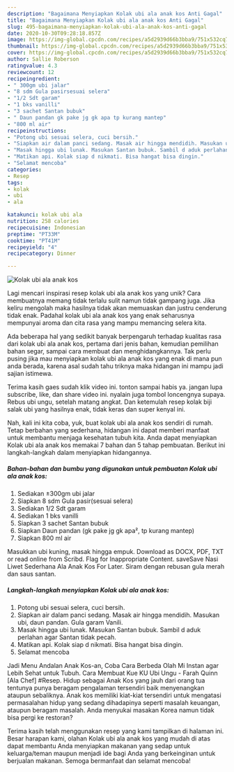 ```yaml
---
description: "Bagaimana Menyiapkan Kolak ubi ala anak kos Anti Gagal"
title: "Bagaimana Menyiapkan Kolak ubi ala anak kos Anti Gagal"
slug: 495-bagaimana-menyiapkan-kolak-ubi-ala-anak-kos-anti-gagal
date: 2020-10-30T09:28:18.857Z
image: https://img-global.cpcdn.com/recipes/a5d2939d66b3bba9/751x532cq70/kolak-ubi-ala-anak-kos-foto-resep-utama.jpg
thumbnail: https://img-global.cpcdn.com/recipes/a5d2939d66b3bba9/751x532cq70/kolak-ubi-ala-anak-kos-foto-resep-utama.jpg
cover: https://img-global.cpcdn.com/recipes/a5d2939d66b3bba9/751x532cq70/kolak-ubi-ala-anak-kos-foto-resep-utama.jpg
author: Sallie Roberson
ratingvalue: 4.3
reviewcount: 12
recipeingredient:
- " 300gm ubi jalar"
- "8 sdm Gula pasirsesuai selera"
- "1/2 Sdt garam"
- "1 bks vanilli"
- "3 sachet Santan bubuk"
- " Daun pandan gk pake jg gk apa tp kurang mantep"
- "800 ml air"
recipeinstructions:
- "Potong ubi sesuai selera, cuci bersih."
- "Siapkan air dalam panci sedang. Masak air hingga mendidih. Masukan ubi, daun pandan. Gula garam Vanili."
- "Masak hingga ubi lunak. Masukan Santan bubuk. Sambil d aduk perlahan agar Santan tidak pecah."
- "Matikan api. Kolak siap d nikmati. Bisa hangat bisa dingin."
- "Selamat mencoba"
categories:
- Resep
tags:
- kolak
- ubi
- ala

katakunci: kolak ubi ala 
nutrition: 258 calories
recipecuisine: Indonesian
preptime: "PT33M"
cooktime: "PT41M"
recipeyield: "4"
recipecategory: Dinner

---
```



![Kolak ubi ala anak kos](https://img-global.cpcdn.com/recipes/a5d2939d66b3bba9/751x532cq70/kolak-ubi-ala-anak-kos-foto-resep-utama.jpg)

Lagi mencari inspirasi resep kolak ubi ala anak kos yang unik? Cara membuatnya memang tidak terlalu sulit namun tidak gampang juga. Jika keliru mengolah maka hasilnya tidak akan memuaskan dan justru cenderung tidak enak. Padahal kolak ubi ala anak kos yang enak seharusnya mempunyai aroma dan cita rasa yang mampu memancing selera kita.

Ada beberapa hal yang sedikit banyak berpengaruh terhadap kualitas rasa dari kolak ubi ala anak kos, pertama dari jenis bahan, kemudian pemilihan bahan segar, sampai cara membuat dan menghidangkannya. Tak perlu pusing jika mau menyiapkan kolak ubi ala anak kos yang enak di mana pun anda berada, karena asal sudah tahu triknya maka hidangan ini mampu jadi sajian istimewa.

Terima kasih gaes sudah klik video ini. tonton sampai habis ya. jangan lupa subscribe, like, dan share video ini. nyalain juga tombol loncengnya supaya. Rebus ubi ungu, setelah matang angkat. Dan ketemulah resep kolak biji salak ubi yang hasilnya enak, tidak keras dan super kenyal ini.


Nah, kali ini kita coba, yuk, buat kolak ubi ala anak kos sendiri di rumah. Tetap berbahan yang sederhana, hidangan ini dapat memberi manfaat untuk membantu menjaga kesehatan tubuh kita. Anda dapat menyiapkan Kolak ubi ala anak kos memakai 7 bahan dan 5 tahap pembuatan. Berikut ini langkah-langkah dalam menyiapkan hidangannya.

<!--inarticleads1-->

##### Bahan-bahan dan bumbu yang digunakan untuk pembuatan Kolak ubi ala anak kos:

1. Sediakan  ±300gm ubi jalar
1. Siapkan 8 sdm Gula pasir(sesuai selera)
1. Sediakan 1/2 Sdt garam
1. Sediakan 1 bks vanilli
1. Siapkan 3 sachet Santan bubuk
1. Siapkan  Daun pandan (gk pake jg gk apa², tp kurang mantep)
1. Siapkan 800 ml air


Masukkan ubi kuning, masak hingga empuk. Download as DOCX, PDF, TXT or read online from Scribd. Flag for Inappropriate Content. saveSave Nasi Liwet Sederhana Ala Anak Kos For Later. Siram dengan rebusan gula merah dan saus santan. 

<!--inarticleads2-->

##### Langkah-langkah menyiapkan Kolak ubi ala anak kos:

1. Potong ubi sesuai selera, cuci bersih.
1. Siapkan air dalam panci sedang. Masak air hingga mendidih. Masukan ubi, daun pandan. Gula garam Vanili.
1. Masak hingga ubi lunak. Masukan Santan bubuk. Sambil d aduk perlahan agar Santan tidak pecah.
1. Matikan api. Kolak siap d nikmati. Bisa hangat bisa dingin.
1. Selamat mencoba


Jadi Menu Andalan Anak Kos-an, Coba Cara Berbeda Olah Mi Instan agar Lebih Sehat untuk Tubuh. Cara Membuat Kue KU Ubi Ungu - Farah Quinn [Ala Chef] #Resep. Hidup sebagai Anak Kos yang jauh dari orang tua tentunya punya beragam pengalaman tersendiri baik menyenangkan ataupun sebaliknya. Anak kos memiliki kiat-kiat tersendiri untuk mengatasi permasalahan hidup yang sedang dihadapinya seperti masalah keuangan, ataupun beragam masalah. Anda menyukai masakan Korea namun tidak bisa pergi ke restoran? 

Terima kasih telah menggunakan resep yang kami tampilkan di halaman ini. Besar harapan kami, olahan Kolak ubi ala anak kos yang mudah di atas dapat membantu Anda menyiapkan makanan yang sedap untuk keluarga/teman maupun menjadi ide bagi Anda yang berkeinginan untuk berjualan makanan. Semoga bermanfaat dan selamat mencoba!

